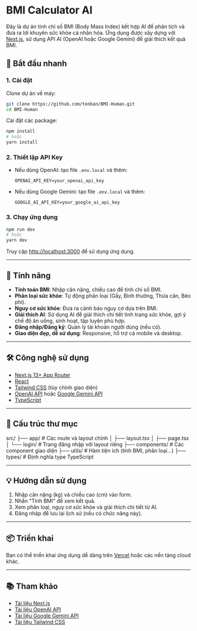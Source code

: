 # BMI Calculator AI

Đây là dự án tính chỉ số BMI (Body Mass Index) kết hợp AI để phân tích và đưa ra lời khuyên sức khỏe cá nhân hóa. Ứng dụng được xây dựng với [Next.js](https://nextjs.org), sử dụng API AI (OpenAI hoặc Google Gemini) để giải thích kết quả BMI.

## 🚀 Bắt đầu nhanh

### 1. Cài đặt

Clone dự án về máy:
```bash
git clone https://github.com/tenban/BMI-Human.git
cd BMI-Human
```

Cài đặt các package:
```bash
npm install
# hoặc
yarn install
```

### 2. Thiết lập API Key

- Nếu dùng OpenAI: tạo file `.env.local` và thêm:
  ```
  OPENAI_API_KEY=your_openai_api_key
  ```
- Nếu dùng Google Gemini: tạo file `.env.local` và thêm:
  ```
  GOOGLE_AI_API_KEY=your_google_ai_api_key
  ```

### 3. Chạy ứng dụng

```bash
npm run dev
# hoặc
yarn dev
```

Truy cập [http://localhost:3000](http://localhost:3000) để sử dụng ứng dụng.

---

## 📝 Tính năng

- **Tính toán BMI**: Nhập cân nặng, chiều cao để tính chỉ số BMI.
- **Phân loại sức khỏe**: Tự động phân loại (Gầy, Bình thường, Thừa cân, Béo phì).
- **Nguy cơ sức khỏe**: Đưa ra cảnh báo nguy cơ dựa trên BMI.
- **Giải thích AI**: Sử dụng AI để giải thích chi tiết tình trạng sức khỏe, gợi ý chế độ ăn uống, sinh hoạt, tập luyện phù hợp.
- **Đăng nhập/Đăng ký**: Quản lý tài khoản người dùng (nếu có).
- **Giao diện đẹp, dễ sử dụng**: Responsive, hỗ trợ cả mobile và desktop.

---

## 🛠️ Công nghệ sử dụng

- [Next.js 13+ App Router](https://nextjs.org/)
- [React](https://react.dev/)
- [Tailwind CSS](https://tailwindcss.com/) (tùy chỉnh giao diện)
- [OpenAI API](https://platform.openai.com/) hoặc [Google Gemini API](https://ai.google.dev/)
- [TypeScript](https://www.typescriptlang.org/)

---

## 📁 Cấu trúc thư mục
src/
├── app/ # Các route và layout chính
│ ├── layout.tsx
│ ├── page.tsx
│ └── login/ # Trang đăng nhập với layout riêng
├── components/ # Các component giao diện
├── utils/ # Hàm tiện ích (tính BMI, phân loại...)
├── types/ # Định nghĩa type TypeScript


---

## 💡 Hướng dẫn sử dụng

1. Nhập cân nặng (kg) và chiều cao (cm) vào form.
2. Nhấn "Tính BMI" để xem kết quả.
3. Xem phân loại, nguy cơ sức khỏe và giải thích chi tiết từ AI.
4. Đăng nhập để lưu lại lịch sử (nếu có chức năng này).

---

## 📦 Triển khai

Bạn có thể triển khai ứng dụng dễ dàng trên [Vercel](https://vercel.com/) hoặc các nền tảng cloud khác.

---

## 📚 Tham khảo

- [Tài liệu Next.js](https://nextjs.org/docs)
- [Tài liệu OpenAI API](https://platform.openai.com/docs)
- [Tài liệu Google Gemini API](https://ai.google.dev/)
- [Tài liệu Tailwind CSS](https://tailwindcss.com/docs)
